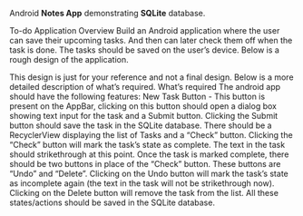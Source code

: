 Android **Notes App** demonstrating **SQLite** database.

To-do Application
Overview
Build an Android application where the user can save their upcoming tasks. And then can later check them off when the task is done. The tasks should be saved on the user’s device. Below is a rough design of the application.  

This design is just for your reference and not a final design. Below is a more detailed description of what’s required.
What’s required
The android app should have the following features:
New Task Button - This button is present on the AppBar, clicking on this button should open a dialog box showing text input for the task and a Submit button.
Clicking the Submit button should save the task in the SQLite database.
There should be a RecyclerView displaying the list of Tasks and a “Check” button. Clicking the “Check” button will mark the task’s state as complete. The text in the task should strikethrough at this point. 
Once the task is marked complete, there should be two buttons in place of the “Check” button. These buttons are “Undo” and “Delete”. Clicking on the Undo button will mark the task’s state as incomplete again (the text in the task will not be strikethrough now). Clicking on the Delete button will remove the task from the list.
All these states/actions should be saved in the SQLite database.

